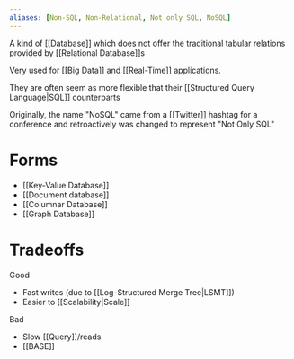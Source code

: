 ```yaml
---
aliases: [Non-SQL, Non-Relational, Not only SQL, NoSQL]
---
```


A kind of [[Database]] which does not offer the traditional tabular relations provided by [[Relational Database]]s

Very used for [[Big Data]] and [[Real-Time]] applications.

They are often seem as more flexible that their [[Structured Query Language|SQL]] counterparts

Originally, the name "NoSQL" came from a [[Twitter]] hashtag for a conference and retroactively was changed to represent "Not Only SQL"

# Forms
- [[Key-Value Database]]
- [[Document database]]
- [[Columnar Database]]
- [[Graph Database]]

# Tradeoffs
Good
- Fast writes (due to [[Log-Structured Merge Tree|LSMT]])
- Easier to [[Scalability|Scale]]

Bad
- Slow [[Query]]/reads
- [[BASE]]